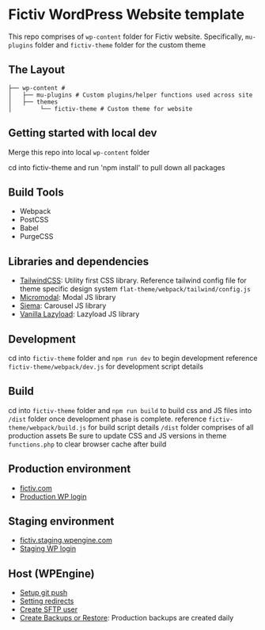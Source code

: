 # Fictiv WordPress Website template
This repo comprises of `wp-content` folder for Fictiv website. Specifically, `mu-plugins` folder and `fictiv-theme` folder for the custom theme

## The Layout

```
├── wp-content #
│   ├── mu-plugins # Custom plugins/helper functions used across site
│   ├── themes
│        └── fictiv-theme # Custom theme for website
```

## Getting started with local dev
Merge this repo into local `wp-content` folder

cd into fictiv-theme and run 'npm install' to pull down all packages


## Build Tools
* Webpack
* PostCSS
* Babel
* PurgeCSS

## Libraries and dependencies
* [TailwindCSS](https://tailwindcss.com/): Utility first CSS library. Reference tailwind config file for theme specific design system `flat-theme/webpack/tailwind/config.js`
* [Micromodal](https://micromodal.now.sh/): Modal JS library
* [Siema](https://pawelgrzybek.github.io/siema/): Carousel JS library
* [Vanilla Lazyload](https://github.com/verlok/vanilla-lazyload): Lazyload JS library

## Development

cd into `fictiv-theme` folder and `npm run dev` to begin development
reference `fictiv-theme/webpack/dev.js` for development script details

## Build

cd into `fictiv-theme` folder and `npm run build` to build css and JS files into `/dist` folder once development phase is complete. 
reference `fictiv-theme/webpack/build.js` for build script details
`/dist` folder comprises of all production assets
Be sure to update CSS and JS versions in theme `functions.php` to clear browser cache after build

## Production environment
* [fictiv.com](https://www.fictiv.com/)
* [Production WP login](https://www.fictiv.com/wp-admin/)

## Staging environment
* [fictiv.staging.wpengine.com](https://fictiv.staging.wpengine.com/)
* [Staging WP login](https://fictiv.staging.wpengine.com/wp-admin/)

## Host (WPEngine)
* [Setup git push](https://wpengine.com/support/set-git-push-user-portal/)
* [Setting redirects](https://wpengine.com/support/redirect/)
* [Create SFTP user](https://my.wpengine.com/installs/fictiv/sftp_users)
* [Create Backups or Restore](https://my.wpengine.com/installs/fictiv/sftp_users): Production backups are created daily